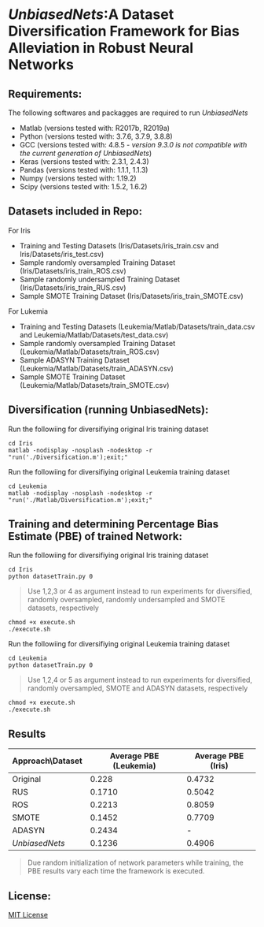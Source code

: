 # *UnbiasedNets*:A Dataset Diversification Framework for Bias Alleviation in Robust Neural Networks

## Requirements:
The following softwares and packagges are required to run *UnbiasedNets*
* Matlab (versions tested with: R2017b, R2019a)
* Python (versions tested with: 3.7.6, 3.7.9, 3.8.8)
* GCC (versions tested with: 4.8.5 - *version 9.3.0 is not compatible with the current generation of UnbiasedNets*)
* Keras (versions tested with: 2.3.1, 2.4.3)
* Pandas (versions tested with: 1.1.1, 1.1.3)
* Numpy (versions tested with: 1.19.2)
* Scipy (versions tested with: 1.5.2, 1.6.2)

## Datasets included in Repo:
For Iris 
* Training and Testing Datasets (Iris/Datasets/iris_train.csv and Iris/Datasets/iris_test.csv)
* Sample randomly oversampled Training Dataset (Iris/Datasets/iris_train_ROS.csv)
* Sample randomly undersampled Training Dataset (Iris/Datasets/iris_train_RUS.csv)
* Sample SMOTE Training Dataset (Iris/Datasets/iris_train_SMOTE.csv)

 For Lukemia 
* Training and Testing Datasets (Leukemia/Matlab/Datasets/train_data.csv and Leukemia/Matlab/Datasets/test_data.csv)
* Sample randomly oversampled Training Dataset (Leukemia/Matlab/Datasets/train_ROS.csv)
* Sample ADASYN Training Dataset (Leukemia/Matlab/Datasets/train_ADASYN.csv)
* Sample SMOTE Training Dataset (Leukemia/Matlab/Datasets/train_SMOTE.csv)

## Diversification (running UnbiasedNets):
Run the followiing for diversifiying original Iris training dataset
```
cd Iris 
matlab -nodisplay -nosplash -nodesktop -r "run('./Diversification.m');exit;" 
```

Run the followiing for diversifiying original Leukemia training dataset
```
cd Leukemia
matlab -nodisplay -nosplash -nodesktop -r "run('./Matlab/Diversification.m');exit;"
```

## Training and determining Percentage Bias Estimate (PBE) of trained Network:
Run the followiing for diversifiying original Iris training dataset
```
cd Iris
python datasetTrain.py 0
```
> Use 1,2,3 or 4 as argument instead to run experiments for diversified, randomly oversampled, randomly undersampled and SMOTE datasets, respectively
 ```
 chmod +x execute.sh
 ./execute.sh
```

Run the followiing for diversifiying original Leukemia training dataset
```
cd Leukemia
python datasetTrain.py 0
```
> Use 1,2,4 or 5 as argument instead to run experiments for diversified, randomly oversampled, SMOTE and ADASYN datasets, respectively
```
chmod +x execute.sh
./execute.sh
```

## Results
Approach\Dataset | Average PBE (Leukemia) | Average PBE (Iris)
---------------------- | -----------------------------| ----------------------
Original | 0.228 | 0.4732
RUS | 0.1710 | 0.5042
ROS | 0.2213 | 0.8059
SMOTE | 0.1452 | 0.7709
ADASYN | 0.2434 | -
*UnbiasedNets* | 0.1236 | 0.4906
> Due random initialization of network parameters while training, the PBE results vary each time the framework is executed.

## License:
[MIT License](https://opensource.org/licenses/MIT)
